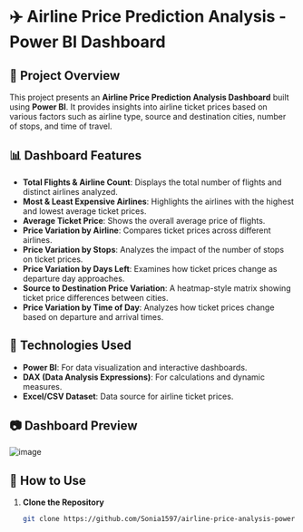 # ✈️ Airline Price Prediction Analysis - Power BI Dashboard  

## 📌 Project Overview  
This project presents an **Airline Price Prediction Analysis Dashboard** built using **Power BI**. It provides insights into airline ticket prices based on various factors such as airline type, source and destination cities, number of stops, and time of travel.  

## 📊 Dashboard Features  
- **Total Flights & Airline Count**: Displays the total number of flights and distinct airlines analyzed.  
- **Most & Least Expensive Airlines**: Highlights the airlines with the highest and lowest average ticket prices.  
- **Average Ticket Price**: Shows the overall average price of flights.  
- **Price Variation by Airline**: Compares ticket prices across different airlines.  
- **Price Variation by Stops**: Analyzes the impact of the number of stops on ticket prices.  
- **Price Variation by Days Left**: Examines how ticket prices change as departure day approaches.  
- **Source to Destination Price Variation**: A heatmap-style matrix showing ticket price differences between cities.  
- **Price Variation by Time of Day**: Analyzes how ticket prices change based on departure and arrival times.  

## 📌 Technologies Used  
- **Power BI**: For data visualization and interactive dashboards.  
- **DAX (Data Analysis Expressions)**: For calculations and dynamic measures.  
- **Excel/CSV Dataset**: Data source for airline ticket prices.  

## 📷 Dashboard Preview  
![image](https://github.com/user-attachments/assets/a495c83f-2255-4219-bc51-5c47b973e34d)


## 🚀 How to Use  
1. **Clone the Repository**  
   ```sh
   git clone https://github.com/Sonia1597/airline-price-analysis-powerbi.git

